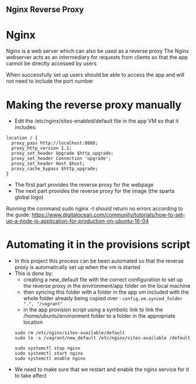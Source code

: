 ## Nginx Reverse Proxy

# Nginx
Nginx is a web server which can also be used as a reverse proxy
The Nginx webserver acts as an intermediary for requests from clients so that the app cannot be directly accessed by users

When successfully set up users should be able to access the app and will not need to include the port number


# Making the reverse proxy manually 
- Edit the /etc/nginx/sites-enabled/default file in the app VM so that it includes:
````
location / {
  proxy_pass http://localhost:8080;
  proxy_http_version 1.1;
  proxy_set_header Upgrade $http_upgrade;
  proxy_set_header Connection 'upgrade';
  proxy_set_header Host $host;
  proxy_cache_bypass $http_upgrade;
}
````
- The first part provides the reverse proxy for the webpage
- The next part provides the reverse proxy for the image (the sparta global logo)

Running the command sudo nginx -t should return no errors according to the guide: https://www.digitalocean.com/community/tutorials/how-to-set-up-a-node-js-application-for-production-on-ubuntu-16-04

# Automating it in the provisions script
- In this project this process can be been automated so that the reverse proxy is automatically set up when the vm is started
- This is done by:
  - creating a new_default file with the correct configuration to set up the reverse proxy in the environment/app folder on the local machine
  - then syncing this folder with a folder in the app vm included with the whole folder already being copied over :
  `` config.vm.synced_folder ".", "/vagrant" ``
  - in the app provision script using a symbolic link to link the /home/ubuntu/environment folder to a folder in the appropriate location
  ````
  sudo rm /etc/nginx/sites-available/default
  sudo ln -s /vagrant/new_default /etc/nginx/sites-available /default

  sudo systemctl stop nginx
  sudo systemctl start nginx
  sudo systemctl enable nginx
  
    ````
- We need to make sure that we restart and enable the nginx service for it to take affect
